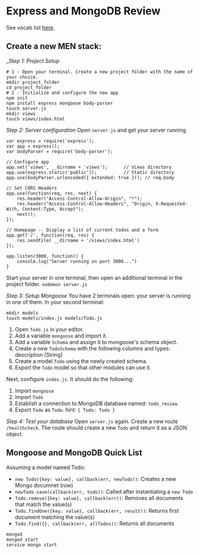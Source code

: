 # Express and MongoDB Review

See vocab list <a href="">here</a>.

## Create a new MEN stack:
__Step 1: Project Setup_
```
# 1 - Open your terminal. Create a new project folder with the name of your choice.
mkdir project_folder
cd project_folder
# 2 - Initialize and configure the new app
npm init
npm install express mongoose body-parser
touch server.js
mkdir views
touch views/index.html
```

*Step 2: Server configuration*
Open `server.js` and get your server running.
```
var express = require('express');
var app = express();
var bodyParser = require('body-parser');

// Configure app
app.set('views', __dirname + 'views');      // Views directory
app.use(express.static('public'));          // Static directory
app.use(bodyParser.urlencoded({ extended: true })); // req.body

// Set CORS Headers
app.use(function(req, res, next) {
    res.header("Access-Control-Allow-Origin", "*");
    res.header("Access-Control-Allow-Headers", "Origin, X-Requested-With, Content-Type, Accept");
    next();
});

// Homepage -- Display a list of current todos and a form
app.get('/', function(req, res) {
    res.sendFile( __dirname + '/views/index.html')
});

app.listen(3000, function() {
    console.log("Server running on port 3000...")
}
```

Start your server in one terminal, then open an additional terminal in the project folder.
`nodemon server.js`

*Step 3: Setup Mongoose*
You have 2 terminals open: your server is running in one of them.
In your second terminal:
```
mkdir models
touch models/index.js models/Todo.js
```

1. Open `Todo.js` in your editor.
2. Add a variable `mongoose` and import it.
3. Add a variable `Schema` and assign it to mongoose's schema object.
4. Create a new `TodoSchema` with the following columns and types: description (String)
5. Create a model `Todo` using the newly created schema.
6. Export the `Todo` model so that other modules can use it.

Next, configure `index.js`. It should do the following:
1. Import `mongoose`
2. Import `Todo`
3. Establish a connection to MongoDB database named: `todo_review`
4. Export `Todo` as `Todo`. hint: `{ Todo: Todo }`

*Step 4: Test your database*
Open `server.js` again. Create a new route `/healthcheck`. The route should create a new `Todo` and return it as a JSON object.


## Mongoose and MongoDB Quick List
Assuming a model named Todo:

* `new Todo({key: value}, callback(err, newTodo))`: Creates a new Mongo documnet (row)
* `newTodo.save(callback(err, todo))`: Called after instantiating a `new Todo`
* `Todo.remove({key: value}, callback(err))`: Removes all documents that match the value(s)
* `Todo.findOne({key: value}, callback(err, result))`: Returns first document matching the value(s)
* `Todo.find({}, callback(err, allTodos))`: Returns all documents

```
mongod
mongod start
service mongo start
```
